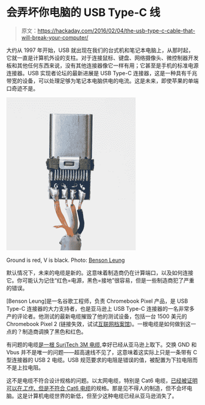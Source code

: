 # 会弄坏你电脑的 USB Type-C 线

> 原文：<https://hackaday.com/2016/02/04/the-usb-type-c-cable-that-will-break-your-computer/>

大约从 1997 年开始，USB 就出现在我们的台式机和笔记本电脑上，从那时起，它就一直是计算机外设的支柱。对于连接鼠标、键盘、网络摄像头、微控制器开发板和其他任何东西来说，没有其他连接器像它一样有用；它甚至是手机的标准电源连接器。USB 实现者论坛的最新进展是 USB Type-C 连接器，这是一种具有千兆带宽的设备，可以处理足够为笔记本电脑供电的电流。这是未来，即使苹果的单端口奇迹不是。

![Ground is red, V is Black. Photo: Benson Leung](img/77ddd0c6d2c569e6f5db5d29af22ad12.png)

Ground is red, V is black. Photo: [Benson Leung](https://plus.google.com/+BensonLeung/posts/EBGMagC46fN?pid=6246825014916118210&oid=102617628172847077584&authkey=CLb9xZv-vuygTw)

默认情况下，未来的电缆是新的。这意味着制造商仍在计算端口，以及如何连接它。你可能认为记住“红色=电源，黑色=接地”很容易，但是一些制造商犯了严重的错误。

[Benson Leung]是一名谷歌工程师，负责 Chromebook Pixel 产品，是 USB Type-C 连接器的大力支持者，也是亚马逊上 USB Type-C 连接器的一名非常多产的评论者。他测试的最新电缆摧毁了他的测试设备，包括一台 1500 美元的 Chromebook Pixel 2 (链接失效，试试[互联网档案馆](https://web.archive.org/web/20170203022724/https://plus.google.com/+BensonLeung/posts/HzkGqnWcyYM))。一根电缆是如何做到这一点的？制造商调换了黑色和红色。

有问题的电缆[是一根 SurjTech 3M 电缆](https://plus.google.com/+BensonLeung/posts/EBGMagC46fN),幸好已经从亚马逊上取下。交换 GND 和 Vbus 并不是唯一的问题——超高速线不见了，这意味着这实际上只是一条带有 C 型连接器的 USB 2 电缆。USB 规范要求的电阻是错误的值，被配置为下拉电阻而不是上拉电阻。

这不是电缆不符合设计规格的问题。以太网电缆，特别是 Cat6 电缆，[已经被证明可以在*工作*，但是不符合 Cat6 电缆](http://hackaday.com/2016/01/30/is-your-cat-6-ethernet-cable-cat-6-probably-not/)的规格。那是见不得人的制造，但不会坏电脑。这是计算机电缆世界的新低，但至少这种电缆已经从亚马逊消失了。